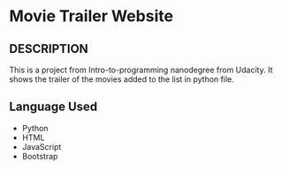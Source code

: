 # Movie Trailer Website

## DESCRIPTION
This is a project from Intro-to-programming nanodegree from Udacity.
It shows the trailer of the movies added to the list in python file.

## Language Used
* Python
* HTML
* JavaScript
* Bootstrap
